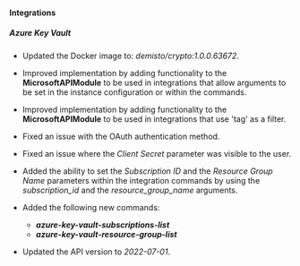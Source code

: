 
#### Integrations

##### Azure Key Vault
- Updated the Docker image to: *demisto/crypto:1.0.0.63672*.

- Improved implementation by adding functionality to the **MicrosoftAPIModule** to be used in integrations that allow arguments to be set in the instance configuration or within the commands.

- Improved implementation by adding functionality to the **MicrosoftAPIModule** to be used in integrations that use 'tag' as a filter.

- Fixed an issue with the OAuth authentication method.

- Fixed an issue where the *Client Secret* parameter was visible to the user.
  
- Added the ability to set the *Subscription ID* and the *Resource Group Name* parameters within the integration commands by using the *subscription_id* and the *resource_group_name* arguments.
  
- Added the following new commands: 
   - ***azure-key-vault-subscriptions-list***
   - ***azure-key-vault-resource-group-list***

- Updated the API version to *2022-07-01*.


